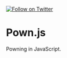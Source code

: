 [![Follow on Twitter](https://img.shields.io/twitter/follow/pownjs.svg?logo=twitter)](https://twitter.com/opendevsecops)

# Pown.js

Powning in JavaScript.
